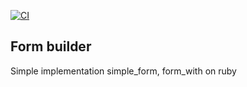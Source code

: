 [![CI](https://github.com/morphizm/ruby-form-builder/workflows/ci/badge.svg)](https://github.com/morphizm/ruby-form-builder/actions)

## Form builder

Simple implementation simple_form, form_with on ruby

